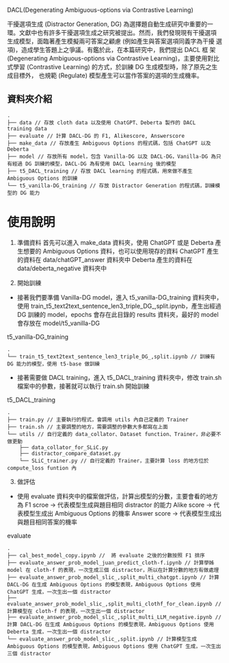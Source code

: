 DACL(Degenerating Ambiguous-options via Contrastive Learning)

干擾選項生成 (Distractor Generation, DG) 為選擇題自動生成研究中重要的一
環。文獻中也有許多干擾選項生成之研究被提出。然而，我們發現現有干擾選項
生成模型，面臨著產生模擬兩可答案之顧慮 (例如產生與答案選項同義字為干擾
選項)，造成學生答題上之爭議。有鑑於此，在本篇研究中，我們提出 DACL 框
架 (Degenerating Ambiguous-options via Contrastive Learning)，主要使用對比式學習
(Contrastive Learning) 的方式，於訓練 DG 生成模型時，除了原先之生成目標外，
也規範 (Regulate) 模型產生可以當作答案的選項的生成機率。

## 資料夾介紹

```
.
├── data // 存放 cloth data 以及使用 ChatGPT、Deberta 製作的 DACL training data
├── evaluate // 計算 DACL-DG 的 F1, Alikescore, Answerscore
├── make_data // 存放產生 Ambiguous Options 的程式碼，包括 ChatGPT 以及 Deberta
├── model // 存放所有 model，包含 Vanilla-DG 以及 DACL-DG，Vanilla-DG 為只有經過 DG 訓練的模型，DACL-DG 為有使用 DACL learning 後的模型
├── t5_DACL_training // 存放 DACL learning 的程式碼，用來做不產生 Ambiguous Options 的訓練
└── t5_vanilla-DG_training // 存放 Distractor Generation 的程式碼，訓練模型的 DG 能力

```
# 使用說明

1. 準備資料
首先可以進入 make_data 資料夾，使用 ChatGPT 或是 Deberta 產生想要的 Ambiguous Options 資料，也可以使用現存的資料
ChatGPT 產生的資料在 data/chatGPT_answer 資料夾中
Deberta 產生的資料在 data/deberta_negative 資料夾中

2. 開始訓練
+ 接著我們要準備 Vanilla-DG model，進入 t5_vanilla-DG_training 資料夾中，使用 train_t5_text2text_sentence_len3_triple_DG_,split.ipynb，產生出經過 DG 訓練的 model，epochs 會存在此目錄的 results 資料夾，最好的 model 會存放在 model/t5_vanilla-DG

t5_vanilla-DG_training
```
.
└── train_t5_text2text_sentence_len3_triple_DG_,split.ipynb // 訓練有 DG 能力的模型，使用 t5-base 做訓練

```
+ 接著需要做 DACL training，進入 t5_DACL_training 資料夾中，修改 train.sh 檔案中的參數，接著就可以執行 train.sh 開始訓練

t5_DACL_training
```
.
├── train.py // 主要執行的程式，會調用 utils 內自己定義的 Trainer
├── train.sh // 主要調整的地方，需要調整的參數大多都寫在上面
└── utils // 自行定義的 data_collator、Dataset function、Trainer，非必要不做更動
    ├── data_collator_for_SLiC.py 
    ├── distractor_compare_dataset.py
    └── SLiC_trainer.py // 自行定義的 Trainer，主要計算 loss 的地方位於 compute_loss funtion 內
```

3. 做評估
+ 使用 evaluate 資料夾中的檔案做評估，計算出模型的分數，主要會看的地方為 
F1 scroe -> 代表模型生成與題目相同 distractor 的能力
Alike score -> 代表模型生成出 Ambiguous Options 的機率
Answer score -> 代表模型生成出與題目相同答案的機率

evaluate
```
.
├── cal_best_model_copy.ipynb //  將 evaluate 之後的分數按照 F1 排序
├── evaluate_answer_prob_model_juan_predict_cloth-f.ipynb // 計算學姊 model 在 cloth-f 的表現，一次生成三個 distractor，所以在計算分數的地方有做處理
├── evaluate_answer_prob_model_slic_,split_multi_chatgpt.ipynb // 計算 DACL-DG 在生成 Ambiguous Options 的模型表現，Ambiguous Options 使用 ChatGPT 生成，一次生出一個 distractor
├── evaluate_answer_prob_model_slic_,split_multi_clothf_for_clean.ipynb // 計算模型在 cloth-f 的表現，一次生出一個 distractor
├── evaluate_answer_prob_model_slic_,split_multi_LLM_negative.ipynb // 計算 DACL-DG 在生成 Ambiguous Options 的模型表現，Ambiguous Options 使用 Deberta 生成，一次生出一個 distractor
└── evaluate_answer_prob_model_slic_,split.ipynb // 計算模型生成 Ambiguous Options 的模型表現，Ambiguous Options 使用 ChatGPT 生成，一次生出三個 distractor

```
